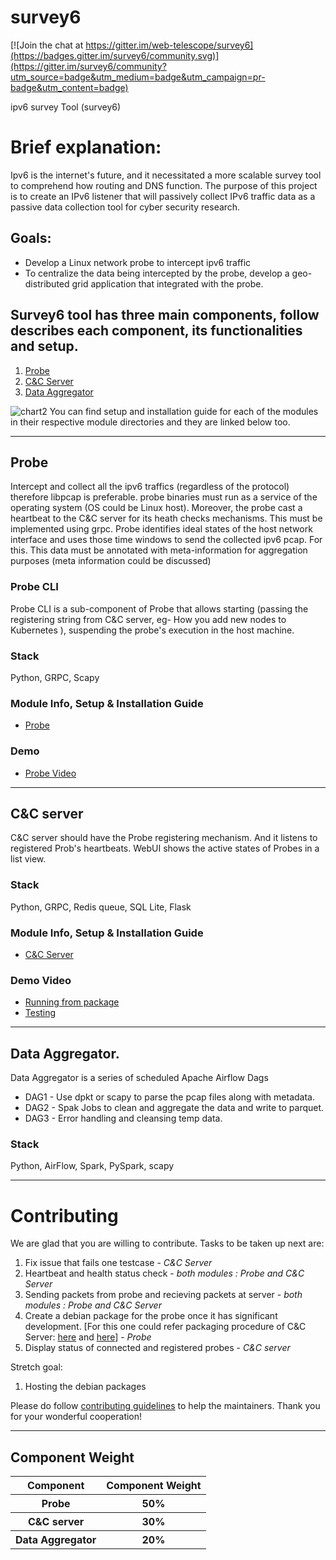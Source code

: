 # survey6

[![Join the chat at https://gitter.im/web-telescope/survey6](https://badges.gitter.im/survey6/community.svg)](https://gitter.im/survey6/community?utm_source=badge&utm_medium=badge&utm_campaign=pr-badge&utm_content=badge)

ipv6 survey Tool (survey6)
# Brief explanation:  
Ipv6 is the internet's future, and it necessitated a more scalable survey tool to comprehend how routing and DNS function. The purpose of this project is to create an IPv6 listener that will passively collect IPv6 traffic data as a passive data collection tool for cyber security research.
## Goals: 
* Develop a Linux network probe to intercept ipv6 traffic 
* To centralize the data being intercepted by the probe, develop a geo-distributed grid application that integrated with the probe. 

## Survey6 tool has three main components, follow describes each component, its functionalities and setup.
1. [Probe](#probe)
2. [C&C Server](#cc-server)
3. [Data Aggregator](#data-aggregator)

![chart2](https://user-images.githubusercontent.com/61967013/189522889-f7c20d8f-4796-4aaf-9777-f90852f91d26.png)
You can find setup and installation guide for each of the modules in their respective module directories and they are linked below too. 
***
## Probe

Intercept and collect all the ipv6 traffics (regardless of the protocol) therefore libpcap is preferable. probe binaries must run as a service of the operating system (OS could be Linux host).  Moreover, the probe cast a heartbeat to the C&C server for its heath checks mechanisms. This must be implemented using grpc.  Probe identifies ideal states of the host network interface and uses those time windows to send the collected ipv6 pcap.  For this. This data must be annotated with meta-information for aggregation purposes (meta information could be discussed)   

### Probe CLI
Probe CLI is a sub-component of Probe that allows starting (passing the registering string from C&C server, eg- How you add new nodes to Kubernetes ), suspending the probe's execution in the host machine. 

### Stack
Python, GRPC, Scapy

### Module Info, Setup \& Installation Guide
* [Probe](./Probe/README.md)

### Demo
* [Probe Video](https://drive.google.com/file/d/1fSBYXjHva7zfjUsIW2_bN7vebJO_SB8Q/view?usp=sharing)
***
## C\&C server

C&C server should have the Probe registering mechanism. And it listens to registered Prob's heartbeats.  WebUI shows the active states of Probes in a list view. 

### Stack
Python, GRPC, Redis queue, SQL Lite, Flask

### Module Info, Setup \& Installation Guide
* [C&C Server](./C%26C%20Server/README.md)

### Demo Video
* [Running from package](https://drive.google.com/file/d/1kmxOZZXKXUTpBfkJcs1gcroiuIDU3tys/view?usp=sharing)
* [Testing](https://drive.google.com/file/d/1mlhD5XWk1s7ELlx36w6s4_0fUfeKQu8D/view?usp=sharing)

***
## Data Aggregator.

Data Aggregator is a series of scheduled Apache Airflow Dags

* DAG1 - Use dpkt or scapy to parse the pcap files along with metadata.
* DAG2 - Spak Jobs to clean and aggregate the data and write to parquet.
* DAG3 - Error handling and cleansing temp data.

### Stack
Python, AirFlow, Spark, PySpark, scapy

* * *

# Contributing
We are glad that you are willing to contribute. Tasks to be taken up next are:
1. Fix issue that fails one testcase - *C&C Server*
2. Heartbeat and health status check - *both modules : Probe and C&C Server*
3. Sending packets from probe and recieving packets at server - *both modules : Probe and C&C Server*
4. Create a debian package for the probe once it has significant development. [For this one could refer packaging procedure of C&C Server: [here](https://medium.com/scorelab/packaging-overview-74aaeead3655) and [here](https://medium.com/scorelab/debian-packaging-of-a-python-project-ca4dfac9ac98)] - *Probe*
5. Display status of connected and registered probes - *C&C server*

Stretch goal:
1. Hosting the debian packages


Please do follow [contributing guidelines](./CONTRIBUTING.md) to help the maintainers. Thank you for your wonderful cooperation! 

* * *
## Component Weight

<table>
  <tr>
    <th>Component</th>
    <th>Component Weight</th>
  </tr>
    <tr>
    <th>Probe</th>
    <th>50%</th>
  </tr>
    <tr>
    <th>C&C server</th>
    <th>30%</th>
  </tr>
  <tr>
    <th>Data Aggregator</th>
    <th>20%</th>
  </tr>
 <table>
